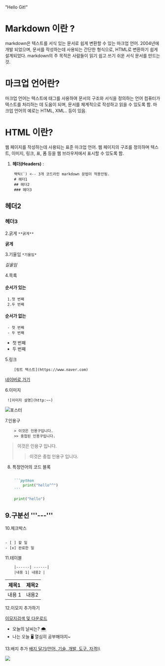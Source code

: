 "Hello Git!" 

# Markdown 이란 ?
markdown은 텍스트를 서식 있는 문서로 쉽게 변환할 수 있는 마크업 언어. 2004년에 개발 되었으며, 문서를 작성하는데 사용되는 간단한 형식으로, HTML로 변환하기 쉽게 설계되었다.
markdown의 주 목적은 사람들이 읽기 쉽고 쓰기 쉬운 서식 문서를 만드는것.

# 마크업 언어란?
마크업 언어는 텍스트에 태그를 사용하여 문서의 구조와 서식을 정의하는 언어
컴퓨터가 텍스트를 처리하는 데 도움이 되며, 문서를 체계적으로 작성하고 읽을 수 있도록 함. 
마크업 언어의 예로는 HTML, XML.. 등이 있음.

# HTML 이란?
웹 페이지를 작성하는데 사용되는 표준 마크업 언어.
웹 페이지의 구조를 정의하며 텍스트, 이미지, 링크, 표, 폼 등을 웹 브라우저에서 표시할 수 있도록 함.

1. **헤더(Headers)** :
```
    백틱(`) <-- 3개 코드라인 markdown 문법이 적용안됨.
    # 헤더1
    ## 헤더2
    ### 헤더3
```
## 헤더2
### 헤더3

2.굵게
``` **굵게** ```

**굵게**

3.기울임
``` *기울임* ```

*길울임*

4.목록 
#### 순서가 있는
```
 1.첫 번째
 2.두 번째
```
#### 순서가 없는
```
 - 첫 번째
 - 두 번째
```
- 첫 번째
- 두 번째 

5.링크 
``` 
    [링트 텍스트](https://www.naver.com)
```
[네이버로 가기](https://www.naver.com)

6.이미지
```
 ![이미지 설명](http:~~)
```
![포스터](https://imgnews.pstatic.net/image/311/2024/06/27/0001742172_001_20240627073009072.jpg?type=w647)

7.인용구

``` 
    > 이것은 인용구입니다.
    >> 중첩된 인용구입니다.
```
> 이것은 인용구 입니다.
>> 이것은 중첩 인용구 입니다.

8. 특정언어의 코드 블록
```markdown

    ```python 
        print("hello^^")
    ```

```
```python
    print("hello")
```
9.구분선
'''---'''
---

10.체크박스

``` []할 일 - [x] 완료한 일

- [ ] 할 일
- [x] 완료한 일 
``` 

11.테이블

``` | 제목1 | 제목2 |
    |------| ------|
    |내용 1| 내용2 |
```
| 제목1 | 제목2 |
|------| ------|
|내용 1| 내용2 |

12.이모지 추가하기

[이모지검색 및 다운로드](https://emojipedia.org/)

- 오늘의 날씨는? 🌨️
- 나는 오늘 🖥️ 열심히 공부해야지~

13.배지 추가
[배지 달기(언어, 기술, 개발, 도구, 자격)](https://simpleicons.org)\

<img src="https://img.shields.io/badge/python-3776AB?style=for-the-badge&logo=python&logoColor=yellow">





